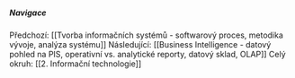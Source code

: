 
##### Navigace
Předchozí:  [[Tvorba informačních systémů - softwarový proces, metodika vývoje, analýza systému]]
Následující: [[Business Intelligence - datový pohled na PIS, operativní vs. analytické reporty, datový sklad, OLAP]]
Celý okruh: [[2. Informační technologie]]